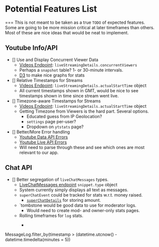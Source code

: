 # Potential Features List
===
This is not meant to be taken as a true `TODO` of expected features.  
Some are going to be more mission critical at later timeframes than others.  
Most of these are nice ideas that would be neat to implement.  


## Youtube Info/API
  - [] Use and Display Concurrent Viewer Data
    * [Videos Endpoint](https://developers.google.com/youtube/v3/docs/videos#liveStreamingDetails): `liveStreamingDetails.concurrentViewers`
    * Perhaps a `snapshot` table? 1- or 30-minute intervals.
    * [D3](https://d3js.org/) to make nice graphs for stats
  - [] Relative Timestamps for Streams 
    * [Videos Endpoint](https://developers.google.com/youtube/v3/docs/videos#liveStreamingDetails): `liveStreamingDetails.actualStartTime` object
    * All current timestamps shown in GMT, would be nice to see timestamps shown in time since stream went live.
  - [] Timezone-aware Timestamps for Streams 
    * [Videos Endpoint](https://developers.google.com/youtube/v3/docs/videos#liveStreamingDetails): `liveStreamingDetails.actualStartTime` object
    * Getting Timezone from Viewers is the hard part. Several options.
      * Educated guess from IP Geolocation?
      * `settings` page per-user?
      * Dropdown on `ytstats` page? 
  - [] Better/More Error handling
    * [Youtube Data API Errors](https://developers.google.com/youtube/v3/docs/errors)
    * [Youtube Live API Errors](https://developers.google.com/youtube/v3/live/docs/errors)
    * Will need to parse through these and see which ones are most relevant to our app.

## Chat API
  - [] Better segregation of `liveChatMessages` types.
    * [LiveChatMessages endpoint](https://developers.google.com/youtube/v3/live/docs/liveChatMessages#snippet.type) `snippet.type` object
    * System currently simply displays all text as messages.
    * `superChatEvent` could be tracked for stats w.r.t. money raised.
      * [`superChatDetails`](https://developers.google.com/youtube/v3/live/docs/liveChatMessages#snippet.superChatDetails) for storing amount.
    * `tombstone  would be good data to use for moderator logs.
      * Would need to create mod- and owner-only stats pages.
    * Rolling timeframes for `log` stats.
      * ``` python
MessageLog.filter_by(timestamp > (datetime.utcnow() - datetime.timedelta(minutes = 5))
```

